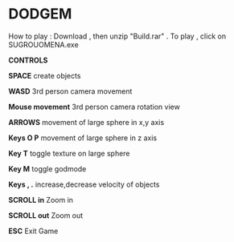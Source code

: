 # DODGEM

How to play : Download , then unzip "Build.rar" . To play , click on SUGROUOMENA.exe 





**CONTROLS**


**SPACE**			           		 create objects 

**WASD**	 			         		 3rd person camera movement 

**Mouse movement**		   		 3rd person camera rotation view 

**ARROWS**			         		 movement of large sphere in x,y axis 

**Keys Ο P**			      		movement of large sphere in z axis

**Key T**			          toggle texture on large sphere

**Key M** 				        toggle godmode 

**Keys , .**			        increase,decrease velocity of objects 

**SCROLL in** 			      Zoom in 

**SCROLL out**			      Zoom out 

**ESC**				          	Exit Game

